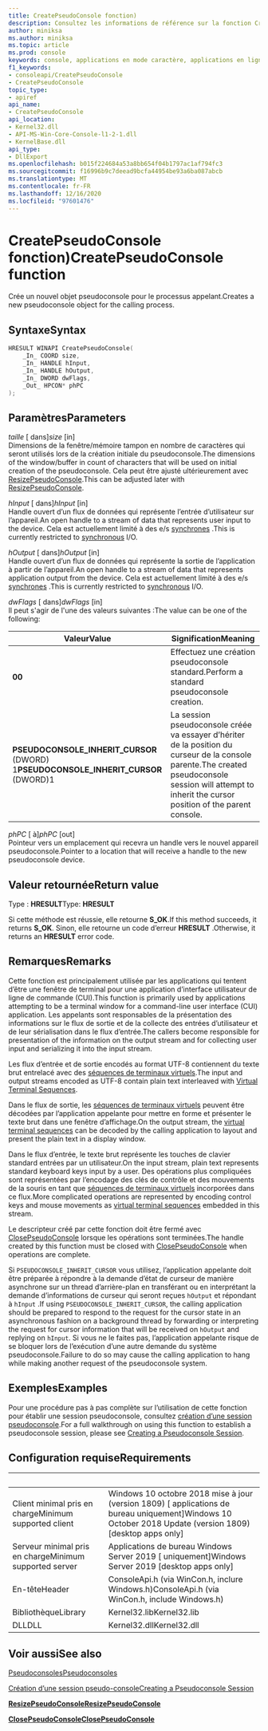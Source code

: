 ```yaml
---
title: CreatePseudoConsole fonction)
description: Consultez les informations de référence sur la fonction CreatePseudoConsole, qui alloue un nouveau pseudoconsole pour le processus appelant.
author: miniksa
ms.author: miniksa
ms.topic: article
ms.prod: console
keywords: console, applications en mode caractère, applications en ligne de commande, applications Terminal Server, API console, conpty, pseudoconsole
f1_keywords:
- consoleapi/CreatePseudoConsole
- CreatePseudoConsole
topic_type:
- apiref
api_name:
- CreatePseudoConsole
api_location:
- Kernel32.dll
- API-MS-Win-Core-Console-l1-2-1.dll
- KernelBase.dll
api_type:
- DllExport
ms.openlocfilehash: b015f224684a53a8bb654f04b1797ac1af794fc3
ms.sourcegitcommit: f16996b9c7deead9bcfa44954be93a6ba087abcb
ms.translationtype: MT
ms.contentlocale: fr-FR
ms.lasthandoff: 12/16/2020
ms.locfileid: "97601476"
---
```

# <a name="createpseudoconsole-function"></a><span data-ttu-id="73c02-104">CreatePseudoConsole fonction)</span><span class="sxs-lookup"><span data-stu-id="73c02-104">CreatePseudoConsole function</span></span>

<span data-ttu-id="73c02-105">Crée un nouvel objet pseudoconsole pour le processus appelant.</span><span class="sxs-lookup"><span data-stu-id="73c02-105">Creates a new pseudoconsole object for the calling process.</span></span>

## <a name="syntax"></a><span data-ttu-id="73c02-106">Syntaxe</span><span class="sxs-lookup"><span data-stu-id="73c02-106">Syntax</span></span>

```C
HRESULT WINAPI CreatePseudoConsole(
    _In_ COORD size,
    _In_ HANDLE hInput,
    _In_ HANDLE hOutput,
    _In_ DWORD dwFlags,
    _Out_ HPCON* phPC
);
```

## <a name="parameters"></a><span data-ttu-id="73c02-107">Paramètres</span><span class="sxs-lookup"><span data-stu-id="73c02-107">Parameters</span></span>

<span data-ttu-id="73c02-108">*taille* \[ dans\]</span><span class="sxs-lookup"><span data-stu-id="73c02-108">*size* \[in\]</span></span>  
<span data-ttu-id="73c02-109">Dimensions de la fenêtre/mémoire tampon en nombre de caractères qui seront utilisés lors de la création initiale du pseudoconsole.</span><span class="sxs-lookup"><span data-stu-id="73c02-109">The dimensions of the window/buffer in count of characters that will be used on initial creation of the pseudoconsole.</span></span> <span data-ttu-id="73c02-110">Cela peut être ajusté ultérieurement avec [ResizePseudoConsole](resizepseudoconsole.md).</span><span class="sxs-lookup"><span data-stu-id="73c02-110">This can be adjusted later with [ResizePseudoConsole](resizepseudoconsole.md).</span></span>

<span data-ttu-id="73c02-111">*hInput* \[ dans\]</span><span class="sxs-lookup"><span data-stu-id="73c02-111">*hInput* \[in\]</span></span>  
<span data-ttu-id="73c02-112">Handle ouvert d’un flux de données qui représente l’entrée d’utilisateur sur l’appareil.</span><span class="sxs-lookup"><span data-stu-id="73c02-112">An open handle to a stream of data that represents user input to the device.</span></span> <span data-ttu-id="73c02-113">Cela est actuellement limité à des e/s [synchrones](https://docs.microsoft.com/windows/desktop/Sync/synchronization-and-overlapped-input-and-output) .</span><span class="sxs-lookup"><span data-stu-id="73c02-113">This is currently restricted to [synchronous](https://docs.microsoft.com/windows/desktop/Sync/synchronization-and-overlapped-input-and-output) I/O.</span></span>

<span data-ttu-id="73c02-114">*hOutput* \[ dans\]</span><span class="sxs-lookup"><span data-stu-id="73c02-114">*hOutput* \[in\]</span></span>  
<span data-ttu-id="73c02-115">Handle ouvert d’un flux de données qui représente la sortie de l’application à partir de l’appareil.</span><span class="sxs-lookup"><span data-stu-id="73c02-115">An open handle to a stream of data that represents application output from the device.</span></span> <span data-ttu-id="73c02-116">Cela est actuellement limité à des e/s [synchrones](https://docs.microsoft.com/windows/desktop/Sync/synchronization-and-overlapped-input-and-output) .</span><span class="sxs-lookup"><span data-stu-id="73c02-116">This is currently restricted to [synchronous](https://docs.microsoft.com/windows/desktop/Sync/synchronization-and-overlapped-input-and-output) I/O.</span></span>

<span data-ttu-id="73c02-117">*dwFlags* \[ dans\]</span><span class="sxs-lookup"><span data-stu-id="73c02-117">*dwFlags* \[in\]</span></span>  
<span data-ttu-id="73c02-118">Il peut s'agir de l'une des valeurs suivantes :</span><span class="sxs-lookup"><span data-stu-id="73c02-118">The value can be one of the following:</span></span>

| <span data-ttu-id="73c02-119">Valeur</span><span class="sxs-lookup"><span data-stu-id="73c02-119">Value</span></span> | <span data-ttu-id="73c02-120">Signification</span><span class="sxs-lookup"><span data-stu-id="73c02-120">Meaning</span></span> |
|-|-|
| <span data-ttu-id="73c02-121">**0**</span><span class="sxs-lookup"><span data-stu-id="73c02-121">**0**</span></span> | <span data-ttu-id="73c02-122">Effectuez une création pseudoconsole standard.</span><span class="sxs-lookup"><span data-stu-id="73c02-122">Perform a standard pseudoconsole creation.</span></span> |
| <span data-ttu-id="73c02-123">**PSEUDOCONSOLE_INHERIT_CURSOR** (DWORD) 1</span><span class="sxs-lookup"><span data-stu-id="73c02-123">**PSEUDOCONSOLE_INHERIT_CURSOR** (DWORD)1</span></span> | <span data-ttu-id="73c02-124">La session pseudoconsole créée va essayer d’hériter de la position du curseur de la console parente.</span><span class="sxs-lookup"><span data-stu-id="73c02-124">The created pseudoconsole session will attempt to inherit the cursor position of the parent console.</span></span> |

<span data-ttu-id="73c02-125">*phPC* \[ à\]</span><span class="sxs-lookup"><span data-stu-id="73c02-125">*phPC* \[out\]</span></span>  
<span data-ttu-id="73c02-126">Pointeur vers un emplacement qui recevra un handle vers le nouvel appareil pseudoconsole.</span><span class="sxs-lookup"><span data-stu-id="73c02-126">Pointer to a location that will receive a handle to the new pseudoconsole device.</span></span>

## <a name="return-value"></a><span data-ttu-id="73c02-127">Valeur retournée</span><span class="sxs-lookup"><span data-stu-id="73c02-127">Return value</span></span>

<span data-ttu-id="73c02-128">Type : **HRESULT**</span><span class="sxs-lookup"><span data-stu-id="73c02-128">Type: **HRESULT**</span></span>

<span data-ttu-id="73c02-129">Si cette méthode est réussie, elle retourne **S_OK**.</span><span class="sxs-lookup"><span data-stu-id="73c02-129">If this method succeeds, it returns **S_OK**.</span></span> <span data-ttu-id="73c02-130">Sinon, elle retourne un code d’erreur **HRESULT** .</span><span class="sxs-lookup"><span data-stu-id="73c02-130">Otherwise, it returns an **HRESULT** error code.</span></span>

## <a name="remarks"></a><span data-ttu-id="73c02-131">Remarques</span><span class="sxs-lookup"><span data-stu-id="73c02-131">Remarks</span></span>

<span data-ttu-id="73c02-132">Cette fonction est principalement utilisée par les applications qui tentent d’être une fenêtre de terminal pour une application d’interface utilisateur de ligne de commande (CUI).</span><span class="sxs-lookup"><span data-stu-id="73c02-132">This function is primarily used by applications attempting to be a terminal window for a command-line user interface (CUI) application.</span></span> <span data-ttu-id="73c02-133">Les appelants sont responsables de la présentation des informations sur le flux de sortie et de la collecte des entrées d’utilisateur et de leur sérialisation dans le flux d’entrée.</span><span class="sxs-lookup"><span data-stu-id="73c02-133">The callers become responsible for presentation of the information on the output stream and for collecting user input and serializing it into the input stream.</span></span>

<span data-ttu-id="73c02-134">Les flux d’entrée et de sortie encodés au format UTF-8 contiennent du texte brut entrelacé avec des [séquences de terminaux virtuels](console-virtual-terminal-sequences.md).</span><span class="sxs-lookup"><span data-stu-id="73c02-134">The input and output streams encoded as UTF-8 contain plain text interleaved with [Virtual Terminal Sequences](console-virtual-terminal-sequences.md).</span></span>

<span data-ttu-id="73c02-135">Dans le flux de sortie, les [séquences de terminaux virtuels](console-virtual-terminal-sequences.md) peuvent être décodées par l’application appelante pour mettre en forme et présenter le texte brut dans une fenêtre d’affichage.</span><span class="sxs-lookup"><span data-stu-id="73c02-135">On the output stream, the [virtual terminal sequences](console-virtual-terminal-sequences.md) can be decoded by the calling application to layout and present the plain text in a display window.</span></span>

<span data-ttu-id="73c02-136">Dans le flux d’entrée, le texte brut représente les touches de clavier standard entrées par un utilisateur.</span><span class="sxs-lookup"><span data-stu-id="73c02-136">On the input stream, plain text represents standard keyboard keys input by a user.</span></span> <span data-ttu-id="73c02-137">Des opérations plus compliquées sont représentées par l’encodage des clés de contrôle et des mouvements de la souris en tant que [séquences de terminaux virtuels](console-virtual-terminal-sequences.md) incorporées dans ce flux.</span><span class="sxs-lookup"><span data-stu-id="73c02-137">More complicated operations are represented by encoding control keys and mouse movements as [virtual terminal sequences](console-virtual-terminal-sequences.md) embedded in this stream.</span></span>

<span data-ttu-id="73c02-138">Le descripteur créé par cette fonction doit être fermé avec [ClosePseudoConsole](closepseudoconsole.md) lorsque les opérations sont terminées.</span><span class="sxs-lookup"><span data-stu-id="73c02-138">The handle created by this function must be closed with [ClosePseudoConsole](closepseudoconsole.md) when operations are complete.</span></span>

<span data-ttu-id="73c02-139">Si `PSEUDOCONSOLE_INHERIT_CURSOR` vous utilisez, l’application appelante doit être préparée à répondre à la demande d’état de curseur de manière asynchrone sur un thread d’arrière-plan en transférant ou en interprétant la demande d’informations de curseur qui seront reçues `hOutput` et répondant à `hInput` .</span><span class="sxs-lookup"><span data-stu-id="73c02-139">If using `PSEUDOCONSOLE_INHERIT_CURSOR`, the calling application should be prepared to respond to the request for the cursor state in an asynchronous fashion on a background thread by forwarding or interpreting the request for cursor information that will be received on `hOutput` and replying on `hInput`.</span></span> <span data-ttu-id="73c02-140">Si vous ne le faites pas, l’application appelante risque de se bloquer lors de l’exécution d’une autre demande du système pseudoconsole.</span><span class="sxs-lookup"><span data-stu-id="73c02-140">Failure to do so may cause the calling application to hang while making another request of the pseudoconsole system.</span></span>

## <a name="examples"></a><span data-ttu-id="73c02-141">Exemples</span><span class="sxs-lookup"><span data-stu-id="73c02-141">Examples</span></span>

<span data-ttu-id="73c02-142">Pour une procédure pas à pas complète sur l’utilisation de cette fonction pour établir une session pseudoconsole, consultez [création d’une session pseudoconsole](creating-a-pseudoconsole-session.md).</span><span class="sxs-lookup"><span data-stu-id="73c02-142">For a full walkthrough on using this function to establish a pseudoconsole session, please see [Creating a Pseudoconsole Session](creating-a-pseudoconsole-session.md).</span></span>

## <a name="requirements"></a><span data-ttu-id="73c02-143">Configuration requise</span><span class="sxs-lookup"><span data-stu-id="73c02-143">Requirements</span></span>

| &nbsp; | &nbsp; |
|-|-|
| <span data-ttu-id="73c02-144">Client minimal pris en charge</span><span class="sxs-lookup"><span data-stu-id="73c02-144">Minimum supported client</span></span> | <span data-ttu-id="73c02-145">Windows 10 octobre 2018 mise à jour (version 1809) \[ applications de bureau uniquement\]</span><span class="sxs-lookup"><span data-stu-id="73c02-145">Windows 10 October 2018 Update (version 1809) \[desktop apps only\]</span></span> |
| <span data-ttu-id="73c02-146">Serveur minimal pris en charge</span><span class="sxs-lookup"><span data-stu-id="73c02-146">Minimum supported server</span></span> | <span data-ttu-id="73c02-147">Applications de bureau Windows Server 2019 \[ uniquement\]</span><span class="sxs-lookup"><span data-stu-id="73c02-147">Windows Server 2019 \[desktop apps only\]</span></span> |
| <span data-ttu-id="73c02-148">En-tête</span><span class="sxs-lookup"><span data-stu-id="73c02-148">Header</span></span> | <span data-ttu-id="73c02-149">ConsoleApi.h (via WinCon.h, inclure Windows.h)</span><span class="sxs-lookup"><span data-stu-id="73c02-149">ConsoleApi.h (via WinCon.h, include Windows.h)</span></span> |
| <span data-ttu-id="73c02-150">Bibliothèque</span><span class="sxs-lookup"><span data-stu-id="73c02-150">Library</span></span> | <span data-ttu-id="73c02-151">Kernel32.lib</span><span class="sxs-lookup"><span data-stu-id="73c02-151">Kernel32.lib</span></span> |
| <span data-ttu-id="73c02-152">DLL</span><span class="sxs-lookup"><span data-stu-id="73c02-152">DLL</span></span> | <span data-ttu-id="73c02-153">Kernel32.dll</span><span class="sxs-lookup"><span data-stu-id="73c02-153">Kernel32.dll</span></span> |

## <a name="see-also"></a><span data-ttu-id="73c02-154">Voir aussi</span><span class="sxs-lookup"><span data-stu-id="73c02-154">See also</span></span>

[<span data-ttu-id="73c02-155">Pseudoconsoles</span><span class="sxs-lookup"><span data-stu-id="73c02-155">Pseudoconsoles</span></span>](pseudoconsoles.md)

[<span data-ttu-id="73c02-156">Création d’une session pseudo-console</span><span class="sxs-lookup"><span data-stu-id="73c02-156">Creating a Pseudoconsole Session</span></span>](creating-a-pseudoconsole-session.md)

[<span data-ttu-id="73c02-157">**ResizePseudoConsole**</span><span class="sxs-lookup"><span data-stu-id="73c02-157">**ResizePseudoConsole**</span></span>](resizepseudoconsole.md)

[<span data-ttu-id="73c02-158">**ClosePseudoConsole**</span><span class="sxs-lookup"><span data-stu-id="73c02-158">**ClosePseudoConsole**</span></span>](closepseudoconsole.md)
